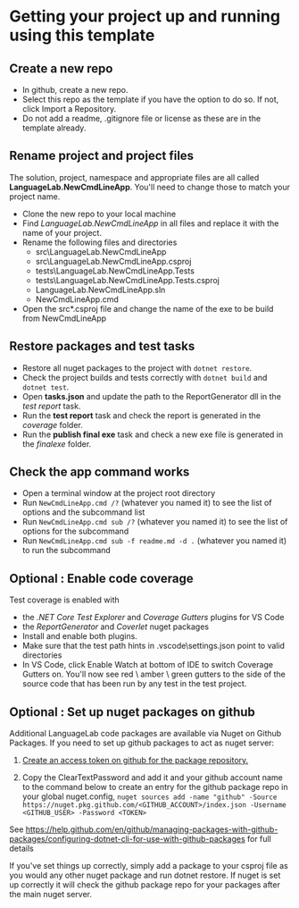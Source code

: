 # Getting your project up and running using this template

## Create a new repo
- In github, create a new repo.
- Select this repo as the template if you have the option to do so. If not, click Import a Repository.
- Do not add a readme, .gitignore file or license as these are in the template already.

## Rename project and project files
The solution, project, namespace and appropriate files are all called **LanguageLab.NewCmdLineApp**. 
You'll need to change those to match your project name.

- Clone the new repo to your local machine
- Find *LanguageLab.NewCmdLineApp* in all files and replace it with the name of your project.
- Rename the following files and directories
  - src\LanguageLab.NewCmdLineApp
  - src\LanguageLab.NewCmdLineApp.csproj
  - tests\LanguageLab.NewCmdLineApp.Tests
  - tests\LanguageLab.NewCmdLineApp.Tests.csproj
  - LanguageLab.NewCmdLineApp.sln
  - NewCmdLineApp.cmd
- Open the src\*.csproj file and change the name of the exe to be build from NewCmdLineApp

## Restore packages and test tasks
- Restore all nuget packages to the project with `dotnet restore`.
- Check the project builds and tests correctly with `dotnet build` and `dotnet test`.
- Open **tasks.json** and update the path to the ReportGenerator dll in the *test report* task.
- Run the **test report** task and check the report is generated in the *coverage* folder.
- Run the **publish final exe** task and check a new exe file is generated in the *finalexe* folder.

## Check the app command works
- Open a terminal window at the project root directory
- Run `NewCmdLineApp.cmd /?` (whatever you named it) to see the list of options and the subcommand list
- Run `NewCmdLineApp.cmd sub /?` (whatever you named it) to see the list of options for the subcommand
- Run  `NewCmdLineApp.cmd sub -f readme.md -d .` (whatever you named it) to run the subcommand

## Optional : Enable code coverage
Test coverage is enabled with 
- the *.NET Core Test Explorer* and *Coverage Gutters* plugins for VS Code 
- the *ReportGenerator* and *Coverlet* nuget packages
- Install and enable both plugins. 
- Make sure that the test path hints in .vscode\settings.json point to valid directories
- In VS Code, click Enable Watch at bottom of IDE to switch Coverage Gutters on. You'll now see red \ amber \ green gutters to the side of the source code that has been run by any test in the test project.

## Optional : Set up nuget packages on github
Additional LanguageLab code packages are available via Nuget on Github Packages. If you need to set up github packages to act as nuget server:

1. [Create an access token on github for the package repository.](https://help.github.com/en/github/authenticating-to-github/creating-a-personal-access-token-for-the-command-line#creating-a-token)

2. Copy the ClearTextPassword and add it and your github account name to the command below to create an entry for the github package repo in your global nuget.config, `nuget sources add -name "github" -Source https://nuget.pkg.github.com/<GITHUB_ACCOUNT>/index.json -Username <GITHUB_USER> -Password <TOKEN>`

See https://help.github.com/en/github/managing-packages-with-github-packages/configuring-dotnet-cli-for-use-with-github-packages for full details

If you've set things up correctly, simply add a package to your csproj file as you would any other nuget package and run dotnet restore. If nuget is set up correctly it will check the github package repo for your packages after the main nuget server.
